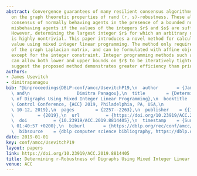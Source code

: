 ```yaml
---
abstract: Convergence guarantees of many resilient consensus algorithms are based
  on the graph theoretic properties of rand (r, s)-robustness. These algorithms guarantee
  consensus of normally behaving agents in the presence of a bounded number of arbitrarily
  misbehaving agents if the values of the integers $r$ and $s$ are sufficiently high.
  However, determining the largest integer $r$ for which an arbitrary digraph is r-robust
  is highly nontrivial. This paper introduces a novel method for calculating this
  value using mixed integer linear programming. The method only requires knowledge
  of the graph Laplacian matrix, and can be formulated with affine objective and constraints,
  except for the integer constraint. Integer programming methods such as branch-and-bound
  can allow both lower and upper bounds on $r$ to be iteratively tightened. Simulations
  suggest the proposed method demonstrates greater efficiency than prior algorithms.
authors:
- James Usevitch
- dimitrapanagou
bib: "@inproceedings{DBLP:conf/amcc/UsevitchP19,\n  author       = {James Usevitch\
  \ and\n                  Dimitra Panagou},\n  title        = {Determining r-Robustness\
  \ of Digraphs Using Mixed Integer Linear Programming},\n  booktitle    = {2019 American\
  \ Control Conference, {ACC} 2019, Philadelphia, PA, USA,\n                  July\
  \ 10-12, 2019},\n  pages        = {2257--2263},\n  publisher    = {{IEEE}},\n  year\
  \         = {2019},\n  url          = {https://doi.org/10.23919/ACC.2019.8814405},\n\
  \  doi          = {10.23919/ACC.2019.8814405},\n  timestamp    = {Sun, 08 Aug 2021\
  \ 01:40:57 +0200},\n  biburl       = {https://dblp.org/rec/conf/amcc/UsevitchP19.bib},\n\
  \  bibsource    = {dblp computer science bibliography, https://dblp.org}\n}"
date: 2019-01-01
key: conf/amcc/UsevitchP19
layout: papers
link: https://doi.org/10.23919/ACC.2019.8814405
title: Determining r-Robustness of Digraphs Using Mixed Integer Linear Programming.
venue: ACC
---
```

